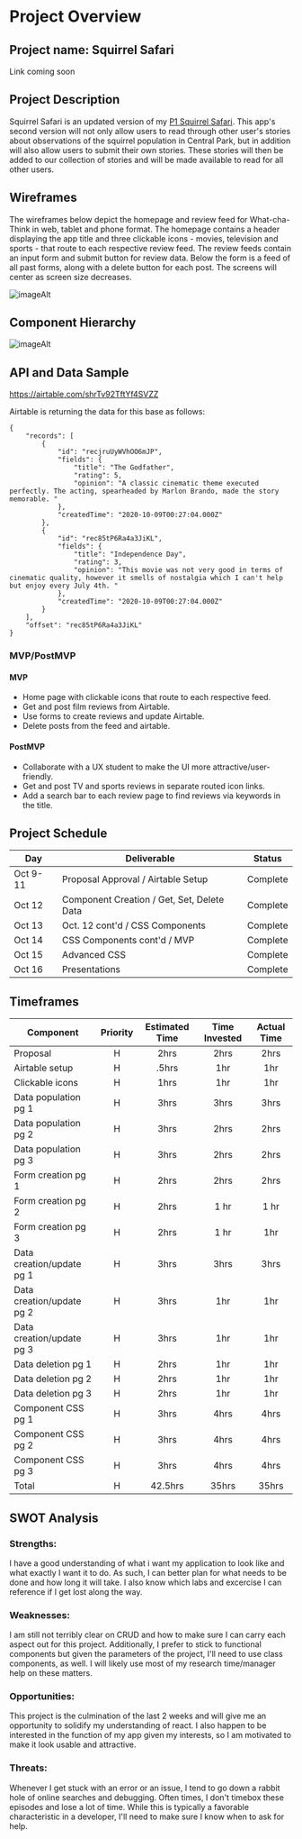 # Project Overview 

## Project name: Squirrel Safari

Link coming soon

## Project Description

Squirrel Safari is an updated version of my [P1 Squirrel Safari](https://github.com/timhausweiler/p1-squirrel-safari). This app's second version will not only allow users to read through other user's stories about observations of the squirrel population in Central Park, but in addition will also allow users to submit their own stories. These stories will then be added to our collection of stories and will be made available to read for all other users.

## Wireframes

The wireframes below depict the homepage and review feed for What-cha-Think in web, tablet and phone format. The homepage contains a header displaying the app title and three clickable icons - movies, television and sports - that route to each respective review feed. The review feeds contain an input form and submit button for review data. Below the form is a feed of all past forms, along with a delete button for each post. The screens will center as screen size decreases.

![imageAlt](https://i.imgur.com/IX2UVl9.png)

## Component Hierarchy

![imageAlt](https://i.imgur.com/PhRA82l.png)

## API and Data Sample

https://airtable.com/shrTv92TftYf4SVZZ

Airtable is returning the data for this base as follows:

```
{
    "records": [
        {
            "id": "recjruUyWVhOO6mJP",
            "fields": {
                "title": "The Godfather",
                "rating": 5,
                "opinion": "A classic cinematic theme executed perfectly. The acting, spearheaded by Marlon Brando, made the story memorable. "
            },
            "createdTime": "2020-10-09T00:27:04.000Z"
        },
        {
            "id": "rec85tP6Ra4a3JiKL",
            "fields": {
                "title": "Independence Day",
                "rating": 3,
                "opinion": "This movie was not very good in terms of cinematic quality, however it smells of nostalgia which I can't help but enjoy every July 4th. "
            },
            "createdTime": "2020-10-09T00:27:04.000Z"
        }
    ],
    "offset": "rec85tP6Ra4a3JiKL"
}

```

### MVP/PostMVP

#### MVP

- Home page with clickable icons that route to each respective feed.
- Get and post film reviews from Airtable.
- Use forms to create reviews and update Airtable.
- Delete posts from the feed and airtable.

#### PostMVP

- Collaborate with a UX student to make the UI more attractive/user-friendly.
- Get and post TV and sports reviews in separate routed icon links.
- Add a search bar to each review page to find reviews via keywords in the title.

## Project Schedule

| Day      | Deliverable                                | Status   |
| -------- | ------------------------------------------ | -------- |
| Oct 9-11 | Proposal Approval / Airtable Setup         | Complete |
| Oct 12   | Component Creation / Get, Set, Delete Data | Complete |
| Oct 13   | Oct. 12 cont'd / CSS Components            | Complete |
| Oct 14   | CSS Components cont'd / MVP                | Complete |
| Oct 15   | Advanced CSS                               | Complete |
| Oct 16   | Presentations                              | Complete |

## Timeframes

| Component                 | Priority | Estimated Time | Time Invested | Actual Time |
| ------------------------- | :------: | :------------: | :-----------: | :---------: |
| Proposal                  |    H     |      2hrs      |     2hrs      |    2hrs     |
| Airtable setup            |    H     |     .5hrs      |      1hr      |     1hr     |
| Clickable icons           |    H     |      1hrs      |      1hr      |     1hr     |
| Data population pg 1      |    H     |      3hrs      |     3hrs      |    3hrs     |
| Data population pg 2      |    H     |      3hrs      |     2hrs      |    2hrs     |
| Data population pg 3      |    H     |      3hrs      |     2hrs      |    2hrs     |
| Form creation pg 1        |    H     |      2hrs      |     2hrs      |    2hrs     |
| Form creation pg 2        |    H     |      2hrs      |     1 hr      |    1 hr     |
| Form creation pg 3        |    H     |      2hrs      |     1 hr      |     1hr     |
| Data creation/update pg 1 |    H     |      3hrs      |     3hrs      |    3hrs     |
| Data creation/update pg 2 |    H     |      3hrs      |      1hr      |     1hr     |
| Data creation/update pg 3 |    H     |      3hrs      |      1hr      |     1hr     |
| Data deletion pg 1        |    H     |      2hrs      |      1hr      |     1hr     |
| Data deletion pg 2        |    H     |      2hrs      |      1hr      |     1hr     |
| Data deletion pg 3        |    H     |      2hrs      |      1hr      |     1hr     |
| Component CSS pg 1        |    H     |      3hrs      |     4hrs      |    4hrs     |
| Component CSS pg 2        |    H     |      3hrs      |     4hrs      |    4hrs     |
| Component CSS pg 3        |    H     |      3hrs      |     4hrs      |    4hrs     |
| Total                     |    H     |    42.5hrs     |     35hrs     |    35hrs    |

## SWOT Analysis

### Strengths:

I have a good understanding of what i want my application to look like and what exactly I want it to do. As such, I can better plan for what needs to be done and how long it will take. I also know which labs and excercise I can reference if I get lost along the way.

### Weaknesses:

I am still not terribly clear on CRUD and how to make sure I can carry each aspect out for this project. Additionally, I prefer to stick to functional components but given the parameters of the project, I'll need to use class components, as well. I will likely use most of my research time/manager help on these matters.

### Opportunities:

This project is the culmination of the last 2 weeks and will give me an opportunity to solidify my understanding of react. I also happen to be interested in the function of my app given my interests, so I am motivated to make it look usable and attractive.

### Threats:

Whenever I get stuck with an error or an issue, I tend to go down a rabbit hole of online searches and debugging. Often times, I don't timebox these episodes and lose a lot of time. While this is typically a favorable characteristic in a developer, I'll need to make sure I know when to ask for help.
